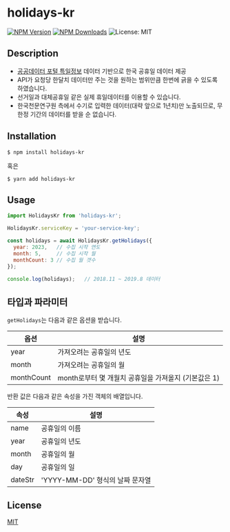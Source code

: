 # holidays-kr

  [![NPM Version][npm-image]][npm-url]
  [![NPM Downloads][downloads-image]][downloads-url]
  ![License: MIT](https://img.shields.io/badge/License-MIT-blue.svg)


## Description

- [공공데이터 포털 특일정보](https://www.data.go.kr/dataset/15012690/openapi.do) 데이터 기반으로 한국 공휴일 데이터 제공
- API가 요청당 한달치 데이터만 주는 것을 원하는 범위만큼 한번에 긁을 수 있도록 하였습니다.
- 선거일과 대체공휴일 같은 실제 휴일데이터를 이용할 수 있습니다.
- 한국천문연구원 측에서 수기로 입력한 데이터(대략 앞으로 1년치)만 노출되므로, 무한정 기간의 데이터를 받을 순 없습니다.

## Installation

```console
$ npm install holidays-kr
```
혹은
```console
$ yarn add holidays-kr
```


## Usage
```javascript
import HolidaysKr from 'holidays-kr';

HolidaysKr.serviceKey = 'your-service-key';

const holidays = await HolidaysKr.getHolidays({
  year: 2023,   // 수집 시작 연도
  month: 5,     // 수집 시작 월
  monthCount: 3 // 수집 월 갯수
});

console.log(holidays);   // 2018.11 ~ 2019.8 데이터
```

## 타입과 파라미터

`getHolidays`는 다음과 같은 옵션을 받습니다.

| 옵션 | 설명 |
|------|-----|
| year | 가져오려는 공휴일의 년도 |
| month | 가져오려는 공휴일의 월 |
| monthCount | month로부터 몇 개월치 공휴일을 가져올지 (기본값은 1) |

반환 값은 다음과 같은 속성을 가진 객체의 배열입니다.

| 속성 | 설명 |
|------|-----|
| name | 공휴일의 이름 |
| year | 공휴일의 년도 |
| month | 공휴일의 월 |
| day | 공휴일의 일 |
| dateStr | 'YYYY-MM-DD' 형식의 날짜 문자열 |

## License

[MIT](LICENSE)

[npm-image]: https://img.shields.io/npm/v/holidays-kr.svg
[npm-url]: https://npmjs.org/package/holidays-kr
[downloads-image]: https://img.shields.io/npm/dm/holidays-kr.svg
[downloads-url]: https://npmjs.org/package/holidays-kr